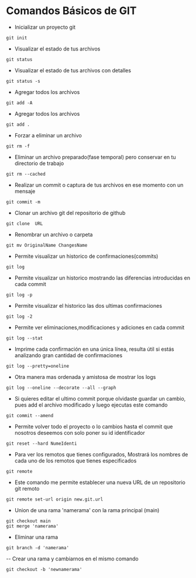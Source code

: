 # Comandos Básicos de GIT  

- Inicializar un proyecto git 
```
git init  
```

- Visualizar el estado de tus archivos  
```
git status     
```
- Visualizar el estado de tus archivos con detalles
```
git status -s       
```
- Agregar todos los archivos
```
git add -A 
```
- Agregar todos los archivos
```
git add .   
```
-  Forzar a eliminar un archivo
```
git rm -f 
```
- Eliminar un archivo preparado(fase temporal) pero conservar en tu directorio de trabajo
```
git rm --cached  
```
- Realizar un commit o captura de tus archivos en ese momento con un mensaje
```
git commit -m
```
- Clonar un archivo git del repositorio de github
```
git clone  URL    
```
- Renombrar un archivo o carpeta
```
git mv OriginalName ChangesName 
```
- Permite visualizar un historico de confirmaciones(commits)
```
git log      
```
- Permite visualizar un historico mostrando las diferencias introducidas en cada commit 
```
git log -p       
```
- Permite visualizar el historico las dos ultimas confirmaciones
```
git log -2     
```
- Permite ver eliminaciones,modificaciones y adiciones en cada commit
```
git log --stat 
```
- Imprime cada confirmación en una única línea, resulta útil si estás analizando gran cantidad de confirmaciones
```
git log --pretty=oneline  
```
- Otra manera mas ordenada y amistosa de mostrar los logs
```
git log --oneline --decorate --all --graph
```

- Si quieres editar el ultimo commit porque olvidaste guardar un cambio, pues add el archivo modificado y luego ejecutas este comando
```
git commit --amend  
```
-  Permite volver todo el proyecto o lo cambios hasta el commit que nosotros deseemos con solo poner su id identificador 
```
git reset --hard NumeIdenti 
```
- Para ver los remotos que tienes configurados,  Mostrará los nombres de cada uno de los remotos que tienes especificados
```
git remote            
```
- Este comando me permite establecer una nueva URL de un repositorio git remoto 
```
git remote set-url origin new.git.url
```
- Union de una rama 'namerama' con la rama principal (main)
```
git checkout main 
git merge 'namerama'
```
- Eliminar una rama 
```
git branch -d 'namerama'
```
-- Crear una rama y cambiarnos en el mismo comando 
```
git checkout -b 'newnamerama'
```
